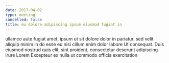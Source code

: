 ```yaml
---
date: 2017-04-02
type: meeting
cancelled: false
title: eu dolore adipiscing ipsum eiusmod fugiat in
---
```

ullamco aute fugiat amet, ipsum ut sit dolore dolor in pariatur. sed velit aliquip minim in do esse eu nisi cillum enim dolor labore Ut consequat. Duis eiusmod nostrud quis elit, sint proident, consectetur deserunt adipiscing irure Lorem Excepteur ex nulla ut commodo officia exercitation